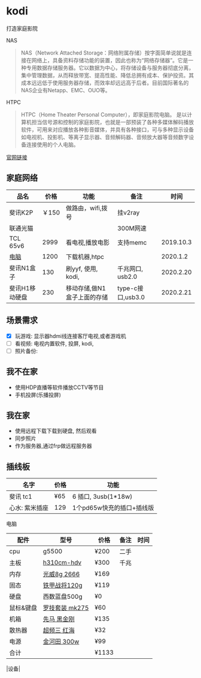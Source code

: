 # kodi


打造家庭影院

NAS
>NAS（Network Attached Storage：网络附属存储）按字面简单说就是连接在网络上，具备资料存储功能的装置，因此也称为“网络存储器”。它是一种专用数据存储服务器。它以数据为中心，将存储设备与服务器彻底分离，集中管理数据，从而释放带宽、提高性能、降低总拥有成本、保护投资。其成本远远低于使用服务器存储，而效率却远远高于后者。目前国际著名的NAS企业有Netapp、EMC、OUO等。  

HTPC
>HTPC（Home Theater Personal Computer），即家庭影院电脑。 是以计算机担当信号源和控制的家庭影院，也就是一部预装了各种多媒体解码播放软件，可用来对应播放各种影音媒体，并具有各种接口，可与多种显示设备如电视机、投影机、等离子显示器、音频解码器、音频放大器等音频数字设备连接使用的个人电脑。


[官网链接](https://kodi.tv/)


家庭网络
--------
|    品名    | 价格  |       功能       |   备注   |   时间    |
| ---------- | ----- | ---------------- | -------- | --------- |
| 斐讯K2P    | ￥150 | 做路由，wifi,拨号 | 挂v2ray  |           |
| 联通光猫   |       |                  | 300M网速 |           |
| TCL 65v6   | 2999  | 看电视,播放电影   | 支持memc | 2019.10.3 |
| [电脑](#1) | 1200  | 下载机器,htpc     |          | 2020.1.2  |
| 斐讯N1盒子| 130| 刷yyf, 使用, kodi,|千兆网口, usb2.0|2020.2.20|
| 斐讯H1移动硬盘|230|移动存储,做N1盒子上面的存储|type-c接口,usb3.0|2020.2.21|

场景需求
----

- [x] 玩游戏: 显示器hdmi线连接客厅电视,或者游戏机
- [ ] 看视频: 电视内置软件, 投屏, kodi,
- [ ] 照片备份:

我不在家
----
- 使用HDP直播等软件播放CCTV等节目
- 手机投屏(乐播投屏)

我在家
----
- 使用远程下载下载到硬盘, 然后观看
- 同步照片
- 作为服务器,通过frp做远程服务器


插线板
---------

|名字|价格|功能|
|--|--|--|
|斐讯 tc1 |¥65| 6 插口, 3usb(1*18w)|
|心水: 紫米插座| 129| 1个pd65w快充的插口+插线版|


<span id="1">电脑</span>

|   配件    |                               型号                                | 价格  | 备注 | 时间 |
| -------- | ---------------------------------------------------------------- | ----- | ---- | ---- |
| cpu      | g5500                                                            | ¥200  | 二手 |      |
| 主板      | [h310cm-hdv](https://detail.tmall.com/item.htm?id=602434722635)   | ¥300  | 千兆 |      |
| 内存      | [光威8g 2666](https://item.jd.com/100004880772.html)              | ¥169  |      |      |
| 固态      | [铁甲战将120g](https://detail.tmall.com/item.htm?id=575347597660) | ¥119  |      |      |
| 硬盘      | 西数蓝盘500g                                                      | ¥0    |      |      |
| 鼠标&键盘 | [罗技套装 mk275](https://item.jd.com/2291748.html)                | ¥60   |      |      |
| 机箱      | [先马 黑金刚](https://item.jd.com/100004160506.html)              | ¥135  |      |      |
| 散热器    | [超频三 红海](https://item.jd.com/164112.html)                    | ¥32   |      |      |
| 电源      | [金河田 300w](https://detail.tmall.com/item.htm?id=534193757651)  | ¥99   |      |      |
| 合计      |                                                                  | ¥1133 |      |      |


|设备| 

